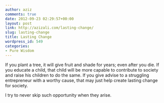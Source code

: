```yaml
---
author: aziz
comments: true
date: 2012-09-23 02:29:57+00:00
layout: post
link: http://azizali.com/lasting-change/
slug: lasting-change
title: Lasting Change
wordpress_id: 549
categories:
- Pure Wisdom
---
```


If you plant a tree, it will give fruit and shade for years; even after you die. If you educate a child, that child will be more capable to contribute to society and raise his children to do the same. If you give advise to a struggling entrepreneur with a worthy cause, that may just help create lasting change for society.

I try to never skip such opportunity when they arise.
